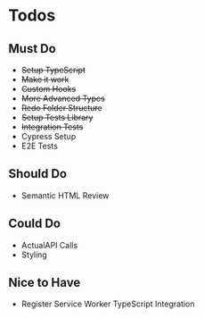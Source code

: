 # Todos

## Must Do

* ~~Setup TypeScript~~
* ~~Make it work~~
* ~~Custom Hooks~~
* ~~More Advanced Types~~
* ~~Redo Folder Structure~~
* ~~Setup Tests Library~~
* ~~Integration Tests~~
* Cypress Setup
* E2E Tests

## Should Do

* Semantic HTML Review

## Could Do

* ActualAPI Calls
* Styling

## Nice to Have

* Register Service Worker TypeScript Integration
